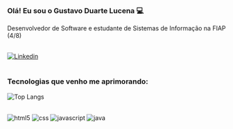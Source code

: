 ### Olá! Eu sou o Gustavo Duarte Lucena 💻

Desenvolvedor de Software e estudante de Sistemas de Informação na FIAP (4/8)<br/><br/>







[![Linkedin](https://img.shields.io/badge/LinkedIn-0077B5?style=for-the-badge&logo=linkedin&logoColor=white)](https://www.linkedin.com/in/gustavo-duarte-lucena-2341b2186/)<br/><br/>

### Tecnologias que venho me aprimorando: 

![Top Langs](https://github-readme-stats.vercel.app/api/top-langs/?username=gustavolucenadev&layout=compact)
<div style="display: inline-block"><br/>
<img align="center" alt="html5" src="https://img.shields.io/badge/HTML5-E34F26?style=for-the-badge&logo=html5&logoColor=white" />
<img align="center" alt="css" src="https://img.shields.io/badge/CSS3-1572B6?style=for-the-badge&logo=css3&logoColor=white" />
<img align="center" alt="javascript" src="https://img.shields.io/badge/JavaScript-F7DF1E?style=for-the-badge&logo=javascript&logoColor=black" />
<img align="center" alt="java" src="https://img.shields.io/badge/Java-ED8B00?style=for-the-badge&logo=openjdk&logoColor=white" />





</div>



